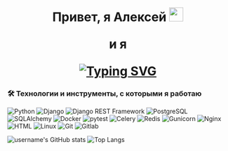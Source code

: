 <h1 align="center">Привет, я Алексей
  <img src="https://github.com/blackcater/blackcater/raw/main/images/Hi.gif" height="32"/>
  <p> и я </p>
  <a href="https://git.io/typing-svg">
    <img src="https://readme-typing-svg.herokuapp.com?font=Fira+Code&pause=1000&center=true&width=435&height=29&lines=Python+Backend+Developer" alt="Typing SVG" />
  </a>


### 🛠 Технологии и инструменты, с которыми я работаю
![Python](https://img.shields.io/badge/-Python-3776AB?style=flat-square&logo=Python&logoColor=white)
![Django](https://img.shields.io/badge/-Django-092E20?style=flat-square&logo=Django&logoColor=white)
![Django REST Framework](https://img.shields.io/badge/-Django%20REST%20Framework-009688?style=flat-square&logo=django)
![PostgreSQL](https://img.shields.io/badge/-PostgreSQL-336791?style=flat-square&logo=PostgreSQL&logoColor=white)
![SQLAlchemy](https://img.shields.io/badge/-SQLAlchemy-FCA121?style=flat-square&logo=SQLAlchemy&logoColor=white)
![Docker](https://img.shields.io/badge/-Docker-2496ED?style=flat-square&logo=Docker&logoColor=white)
![pytest](https://img.shields.io/badge/-pytest-0A9EDC?style=flat-square&logo=pytest&logoColor=white)
![Celery](https://img.shields.io/badge/-Celery-37814A?style=flat-square&logo=Celery&logoColor=white)
![Redis](https://img.shields.io/badge/-Redis-DC382D?style=flat-square&logo=Redis&logoColor=white)
![Gunicorn](https://img.shields.io/badge/-Gunicorn-499848?style=flat-square&logo=Gunicorn&logoColor=white)
![Nginx](https://img.shields.io/badge/-Nginx-009639?style=flat-square&logo=Nginx&logoColor=white)
![HTML](https://img.shields.io/badge/-HTML-E34F26?style=flat-square&logo=HTML5&logoColor=white)
![Linux](https://img.shields.io/badge/-Linux-FCC624?style=flat-square&logo=Linux&logoColor=black)
![Git](https://img.shields.io/badge/-Git-F05032?style=flat-square&logo=Git&logoColor=white)
![Gitlab](https://img.shields.io/badge/-Gitlab-FCA121?style=flat-square&logo=Gitlab&logoColor=white)


<img src="https://github-readme-stats.vercel.app/api?username=32aleksey32&show_icons=true&theme=dark" alt="username's GitHub stats" />
<img src="https://github-readme-stats.vercel.app/api/top-langs/?username=32aleksey32&layout=compact&theme=dark" alt="Top Langs" />

<!--### :man_technologist: Обо мне :
Я разработчик <img src="https://media.giphy.com/media/WUlplcMpOCEmTGBtBW/giphy.gif" width="30"> из России. Мне 26 лет.

Во время ковида узнал подробнее про разработку и программирование, неделю пробовал и узнавал что именно выбрать для себя и выбрал Python. Активно начал учить его с февраля 2022 года и через месяц приобрел курс Python-разработчика от Яндекс.Практикум.

Стек технологий: **Python, SQLalchemy, Django, Django REST Framework, REST API, PostgreSQL, Docker, Docker-compose, Yandex.Cloud, Bootstrap 4/5, HTML, git, pytest, venv, API, json, Linux, nginx**.
-->



<!--
## Основной стек технологий:
<div>
  <img src="https://github.com/devicons/devicon/blob/master/icons/python/python-original.svg" title="Python" alt="Python" width="80" height="80"/>&nbsp;
  <img src="https://github.com/devicons/devicon/blob/master/icons/django/django-plain.svg" title="Django" alt="Django" width="80" height="80"/>&nbsp;
  <img src="https://github.com/devicons/devicon/blob/master/icons/postgresql/postgresql-original-wordmark.svg" title="Postgresql" alt="Postgresql" width="80" height="80"/>&nbsp;
  <img src="https://github.com/devicons/devicon/blob/master/icons/docker/docker-original-wordmark.svg" title="Docker" alt="Docker" width="80" height="80"/>&nbsp;
  <img src="https://github.com/devicons/devicon/blob/master/icons/nginx/nginx-original.svg" title="Nginx" alt="Nginx" width="80" height="80"/>&nbsp;
  <img src="https://github.com/devicons/devicon/blob/master/icons/html5/html5-original.svg" title="HTML5" alt="HTML" width="80" height="80"/>&nbsp;
  <img src="https://github.com/devicons/devicon/blob/master/icons/git/git-original.svg" title="Git" alt="Git" width="80" height="80"/>&nbsp;
  <img src="https://github.com/devicons/devicon/blob/master/icons/sqlalchemy/sqlalchemy-original.svg" title="sqlalchemy" alt="sqlalchemy" width="80" height="80"/>&nbsp;
</div><br>
-->

<!-- СТАТИСТИКА
### :fire: Моя статистика:

<a href="https://github.com/anuraghazra/github-readme-stats">
  <img align="center" height="120" src="https://github-readme-stats.vercel.app/api?username=32Aleksey32&hide=contribs&locale=ru&show_icons=true&line_height=20&theme=vision-friendly-dark" />
</a>
<a href="https://github.com/anuraghazra/convoychat">
  <img align="center" height="120" src="https://github-readme-stats.vercel.app/api/top-langs/?username=32Aleksey32&layout=compact&card_width=350&locale=ru&hide=procfile&theme=vision-friendly-dark" />
</a>
 -->

<!-- ЭТО ЗМЕЙКА -->
<!-- <img src="https://raw.githubusercontent.com/platane/platane/output/github-contribution-grid-snake-dark.svg#gh-dark-mode-only" alt="github contribution grid snake animation" style="max-width: 100%;">-->


<!-- ЭТО ГИФКА ЧЕЛ РАБОТАЕТ ЗА КОМПОМ И ССЫЛКИ НА ПРОФИЛЬ
<div id="header" align="center">
  <img src="https://media.giphy.com/media/jdPMeyv9rn0hZHh8n9/giphy.gif" width="100"/>
  <div id="badges">
    <a href="https://t.me/Aleksey_A_Osipov" target="_blank">
      <img src="https://img.shields.io/badge/Telegram-blue?style=for-the-badge&logo=telegram&logoColor=white" alt="Telegram Badge"/>
    </a>
  </div>
</div>
 -->

</h1>
